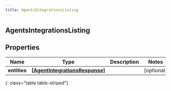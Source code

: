 ```yaml
---
title: AgentsIntegrationsListing
---
```

## AgentsIntegrationsListing

## Properties

|Name | Type | Description | Notes|
|------------ | ------------- | ------------- | -------------|
| **entities** | [**[AgentIntegrationsResponse]**](AgentIntegrationsResponse.html) |  | [optional] |
{: class="table table-striped"}


